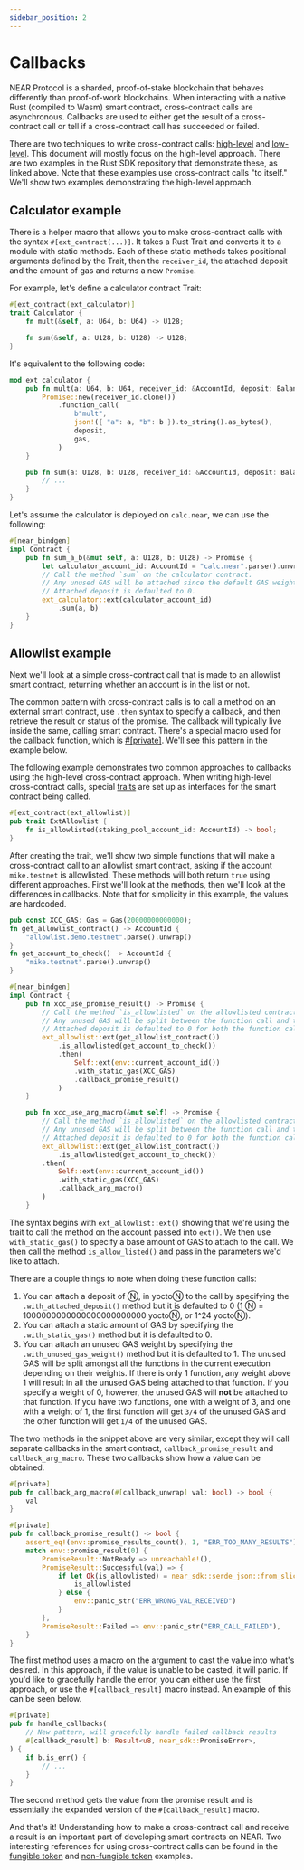 ```yaml
---
sidebar_position: 2
---
```


# Callbacks

NEAR Protocol is a sharded, proof-of-stake blockchain that behaves differently than proof-of-work blockchains. When interacting with a native Rust (compiled to Wasm) smart contract, cross-contract calls are asynchronous. Callbacks are used to either get the result of a cross-contract call or tell if a cross-contract call has succeeded or failed.

There are two techniques to write cross-contract calls: [high-level](https://github.com/near/near-sdk-rs/blob/master/examples/cross-contract-calls/high-level/src/lib.rs) and [low-level](https://github.com/near/near-sdk-rs/blob/master/examples/cross-contract-calls/low-level/src/lib.rs). This document will mostly focus on the high-level approach. There are two examples in the Rust SDK repository that demonstrate these, as linked above. Note that these examples use cross-contract calls "to itself." We'll show two examples demonstrating the high-level approach.

## Calculator example

There is a helper macro that allows you to make cross-contract calls with the syntax `#[ext_contract(...)]`. It takes a Rust Trait and converts it to a module with static methods. Each of these static methods takes positional arguments defined by the Trait, then the `receiver_id`, the attached deposit and the amount of gas and returns a new `Promise`.

For example, let's define a calculator contract Trait:

```rust
#[ext_contract(ext_calculator)]
trait Calculator {
    fn mult(&self, a: U64, b: U64) -> U128;

    fn sum(&self, a: U128, b: U128) -> U128;
}
```

It's equivalent to the following code:

```rust
mod ext_calculator {
    pub fn mult(a: U64, b: U64, receiver_id: &AccountId, deposit: Balance, gas: Gas) -> Promise {
        Promise::new(receiver_id.clone())
            .function_call(
                b"mult",
                json!({ "a": a, "b": b }).to_string().as_bytes(),
                deposit,
                gas,
            )
    }

    pub fn sum(a: U128, b: U128, receiver_id: &AccountId, deposit: Balance, gas: Gas) -> Promise {
        // ...
    }
}
```

Let's assume the calculator is deployed on `calc.near`, we can use the following:

```rust
#[near_bindgen]
impl Contract {
    pub fn sum_a_b(&mut self, a: U128, b: U128) -> Promise {
        let calculator_account_id: AccountId = "calc.near".parse().unwrap();
        // Call the method `sum` on the calculator contract.
        // Any unused GAS will be attached since the default GAS weight is 1.
        // Attached deposit is defaulted to 0.
        ext_calculator::ext(calculator_account_id)
            .sum(a, b)
    }
}
```

## Allowlist example

Next we'll look at a simple cross-contract call that is made to an allowlist smart contract, returning whether an account is in the list or not.

The common pattern with cross-contract calls is to call a method on an external smart contract, use `.then` syntax to specify a callback, and then retrieve the result or status of the promise. The callback will typically live inside the same, calling smart contract. There's a special macro used for the callback function, which is [#[private]](https://docs.rs/near-sdk-core/latest/near_sdk_core/struct.AttrSigInfo.html#structfield.is_private). We'll see this pattern in the example below.

The following example demonstrates two common approaches to callbacks using the high-level cross-contract approach. When writing high-level cross-contract calls, special [traits](https://doc.rust-lang.org/rust-by-example/trait.html) are set up as interfaces for the smart contract being called.

```rust
#[ext_contract(ext_allowlist)]
pub trait ExtAllowlist {
    fn is_allowlisted(staking_pool_account_id: AccountId) -> bool;
}
```

After creating the trait, we'll show two simple functions that will make a cross-contract call to an allowlist smart contract, asking if the account `mike.testnet` is allowlisted. These methods will both return `true` using different approaches. First we'll look at the methods, then we'll look at the differences in callbacks. Note that for simplicity in this example, the values are hardcoded.

```rust
pub const XCC_GAS: Gas = Gas(20000000000000);
fn get_allowlist_contract() -> AccountId {
    "allowlist.demo.testnet".parse().unwrap()
}
fn get_account_to_check() -> AccountId {
    "mike.testnet".parse().unwrap()
}
```

```rust
#[near_bindgen]
impl Contract {
    pub fn xcc_use_promise_result() -> Promise {
        // Call the method `is_allowlisted` on the allowlisted contract. Static GAS is only attached to the callback.
        // Any unused GAS will be split between the function call and the callback since both have a default unused GAS weight of 1
        // Attached deposit is defaulted to 0 for both the function call and the callback.
        ext_allowlist::ext(get_allowlist_contract())
            .is_allowlisted(get_account_to_check())
            .then(
                Self::ext(env::current_account_id())
                .with_static_gas(XCC_GAS)
                .callback_promise_result()
            )
    }

    pub fn xcc_use_arg_macro(&mut self) -> Promise {
        // Call the method `is_allowlisted` on the allowlisted contract. Attach static GAS equal to XCC_GAS only for the callback.
        // Any unused GAS will be split between the function call and the callback since both have a default unused GAS weight of 1
        // Attached deposit is defaulted to 0 for both the function call and the callback.
        ext_allowlist::ext(get_allowlist_contract())
            .is_allowlisted(get_account_to_check())
        .then(
            Self::ext(env::current_account_id())
            .with_static_gas(XCC_GAS)
            .callback_arg_macro()
        )
    }
```

The syntax begins with `ext_allowlist::ext()` showing that we're using the trait to call the method on the account passed into `ext()`. We then use `with_static_gas()` to specify a base amount of GAS to attach to the call. We then call the method `is_allow_listed()` and pass in the parameters we'd like to attach.

There are a couple things to note when doing these function calls:
1. You can attach a deposit of Ⓝ, in yoctoⓃ to the call by specifying the `.with_attached_deposit()` method but it is defaulted to 0 (1 Ⓝ = 1000000000000000000000000 yoctoⓃ, or 1^24 yoctoⓃ).
2. You can attach a static amount of GAS by specifying the `.with_static_gas()` method but it is defaulted to 0.
3. You can attach an unused GAS weight by specifying the `.with_unused_gas_weight()` method but it is defaulted to 1. The unused GAS will be split amongst all the functions in the current execution depending on their weights. If there is only 1 function, any weight above 1 will result in all the unused GAS being attached to that function. If you specify a weight of 0, however, the unused GAS will **not** be attached to that function. If you have two functions, one with a weight of 3, and one with a weight of 1, the first function will get `3/4` of the unused GAS and the other function will get `1/4` of the unused GAS.

The two methods in the snippet above are very similar, except they will call separate callbacks in the smart contract, `callback_promise_result` and `callback_arg_macro`. These two callbacks show how a value can be obtained. 

```rust
#[private]
pub fn callback_arg_macro(#[callback_unwrap] val: bool) -> bool {
    val
}

#[private]
pub fn callback_promise_result() -> bool {
    assert_eq!(env::promise_results_count(), 1, "ERR_TOO_MANY_RESULTS");
    match env::promise_result(0) {
        PromiseResult::NotReady => unreachable!(),
        PromiseResult::Successful(val) => {
            if let Ok(is_allowlisted) = near_sdk::serde_json::from_slice::<bool>(&val) {
                is_allowlisted
            } else {
                env::panic_str("ERR_WRONG_VAL_RECEIVED")
            }
        },
        PromiseResult::Failed => env::panic_str("ERR_CALL_FAILED"),
    }
}
```

The first method uses a macro on the argument to cast the value into what's desired. In this approach, if the value is unable to be casted, it will panic. If you'd like to gracefully handle the error, you can either use the first approach, or use the `#[callback_result]` macro instead. An example of this can be seen below.

```rust
#[private]
pub fn handle_callbacks(
    // New pattern, will gracefully handle failed callback results
    #[callback_result] b: Result<u8, near_sdk::PromiseError>,
) {
    if b.is_err() {
        // ...
    }
}
```

The second method gets the value from the promise result and is essentially the expanded version of the `#[callback_result]` macro.

And that's it! Understanding how to make a cross-contract call and receive a result is an important part of developing smart contracts on NEAR. Two interesting references for using cross-contract calls can be found in the [fungible token](https://github.com/near-examples/FT) and [non-fungible token](https://github.com/near-examples/NFT) examples.
